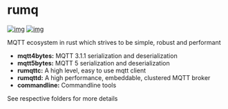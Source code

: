 # rumq 
[![img](https://github.com/tekjar/rumq/workflows/CI/badge.svg)](https://github.com/tekjar/rumq/actions)
[![img](https://img.shields.io/discord/633193308033646605?style=flat)](https://discord.gg/mpkSqDg)

MQTT ecosystem in rust which strives to be simple, robust and performant

* **mqtt4bytes:**        MQTT 3.1.1 serialization and deserialization
* **mqtt5bytes:**        MQTT 5 serialization and deserialization
* **rumqttc:**           A high level, easy to use mqtt client
* **rumqttd:**           A high performance, embeddable, clustered MQTT broker
* **commandline:**       Commandline tools

See respective folders for more details

